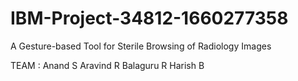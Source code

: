 # IBM-Project-34812-1660277358
A Gesture-based Tool for Sterile Browsing of Radiology Images

TEAM :
        Anand S
        Aravind R
        Balaguru R
        Harish B
